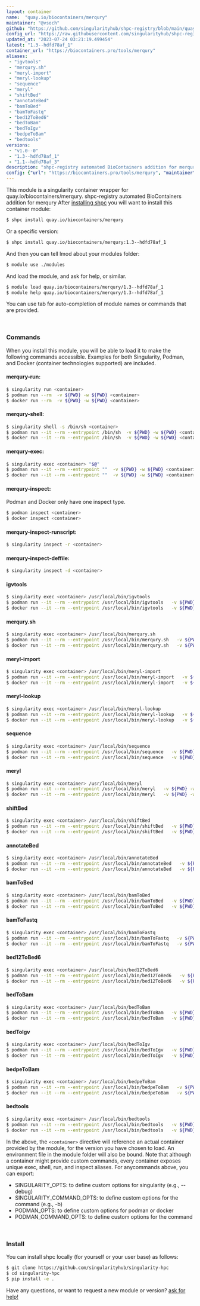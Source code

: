 ```yaml
---
layout: container
name:  "quay.io/biocontainers/merqury"
maintainer: "@vsoch"
github: "https://github.com/singularityhub/shpc-registry/blob/main/quay.io/biocontainers/merqury/container.yaml"
config_url: "https://raw.githubusercontent.com/singularityhub/shpc-registry/main/quay.io/biocontainers/merqury/container.yaml"
updated_at: "2023-07-24 03:21:19.499454"
latest: "1.3--hdfd78af_1"
container_url: "https://biocontainers.pro/tools/merqury"
aliases:
 - "igvtools"
 - "merqury.sh"
 - "meryl-import"
 - "meryl-lookup"
 - "sequence"
 - "meryl"
 - "shiftBed"
 - "annotateBed"
 - "bamToBed"
 - "bamToFastq"
 - "bed12ToBed6"
 - "bedToBam"
 - "bedToIgv"
 - "bedpeToBam"
 - "bedtools"
versions:
 - "v1.0--0"
 - "1.3--hdfd78af_1"
 - "1.1--hdfd78af_3"
description: "shpc-registry automated BioContainers addition for merqury"
config: {"url": "https://biocontainers.pro/tools/merqury", "maintainer": "@vsoch", "description": "shpc-registry automated BioContainers addition for merqury", "latest": {"1.3--hdfd78af_1": "sha256:05c1d4942b1d7c6481591a651bb325f74e2be99a3676f693fd599f8b459652a5"}, "tags": {"v1.0--0": "sha256:9a83df64687dcbd1b03a23882503669b0620ee63f8febe734eeb56d7ddf23210", "1.3--hdfd78af_1": "sha256:05c1d4942b1d7c6481591a651bb325f74e2be99a3676f693fd599f8b459652a5", "1.1--hdfd78af_3": "sha256:06000df147bf2398e7030e4e54ef0179502268d77baa579f70d52c347f7f82bf"}, "docker": "quay.io/biocontainers/merqury", "aliases": {"igvtools": "/usr/local/bin/igvtools", "merqury.sh": "/usr/local/bin/merqury.sh", "meryl-import": "/usr/local/bin/meryl-import", "meryl-lookup": "/usr/local/bin/meryl-lookup", "sequence": "/usr/local/bin/sequence", "meryl": "/usr/local/bin/meryl", "shiftBed": "/usr/local/bin/shiftBed", "annotateBed": "/usr/local/bin/annotateBed", "bamToBed": "/usr/local/bin/bamToBed", "bamToFastq": "/usr/local/bin/bamToFastq", "bed12ToBed6": "/usr/local/bin/bed12ToBed6", "bedToBam": "/usr/local/bin/bedToBam", "bedToIgv": "/usr/local/bin/bedToIgv", "bedpeToBam": "/usr/local/bin/bedpeToBam", "bedtools": "/usr/local/bin/bedtools"}}
---
```


This module is a singularity container wrapper for quay.io/biocontainers/merqury.
shpc-registry automated BioContainers addition for merqury
After [installing shpc](#install) you will want to install this container module:


```bash
$ shpc install quay.io/biocontainers/merqury
```

Or a specific version:

```bash
$ shpc install quay.io/biocontainers/merqury:1.3--hdfd78af_1
```

And then you can tell lmod about your modules folder:

```bash
$ module use ./modules
```

And load the module, and ask for help, or similar.

```bash
$ module load quay.io/biocontainers/merqury/1.3--hdfd78af_1
$ module help quay.io/biocontainers/merqury/1.3--hdfd78af_1
```

You can use tab for auto-completion of module names or commands that are provided.

<br>

### Commands

When you install this module, you will be able to load it to make the following commands accessible.
Examples for both Singularity, Podman, and Docker (container technologies supported) are included.

#### merqury-run:

```bash
$ singularity run <container>
$ podman run --rm  -v ${PWD} -w ${PWD} <container>
$ docker run --rm  -v ${PWD} -w ${PWD} <container>
```

#### merqury-shell:

```bash
$ singularity shell -s /bin/sh <container>
$ podman run --it --rm --entrypoint /bin/sh  -v ${PWD} -w ${PWD} <container>
$ docker run --it --rm --entrypoint /bin/sh  -v ${PWD} -w ${PWD} <container>
```

#### merqury-exec:

```bash
$ singularity exec <container> "$@"
$ podman run --it --rm --entrypoint ""  -v ${PWD} -w ${PWD} <container> "$@"
$ docker run --it --rm --entrypoint ""  -v ${PWD} -w ${PWD} <container> "$@"
```

#### merqury-inspect:

Podman and Docker only have one inspect type.

```bash
$ podman inspect <container>
$ docker inspect <container>
```

#### merqury-inspect-runscript:

```bash
$ singularity inspect -r <container>
```

#### merqury-inspect-deffile:

```bash
$ singularity inspect -d <container>
```


#### igvtools

```bash
$ singularity exec <container> /usr/local/bin/igvtools
$ podman run --it --rm --entrypoint /usr/local/bin/igvtools   -v ${PWD} -w ${PWD} <container> -c " $@"
$ docker run --it --rm --entrypoint /usr/local/bin/igvtools   -v ${PWD} -w ${PWD} <container> -c " $@"
```


#### merqury.sh

```bash
$ singularity exec <container> /usr/local/bin/merqury.sh
$ podman run --it --rm --entrypoint /usr/local/bin/merqury.sh   -v ${PWD} -w ${PWD} <container> -c " $@"
$ docker run --it --rm --entrypoint /usr/local/bin/merqury.sh   -v ${PWD} -w ${PWD} <container> -c " $@"
```


#### meryl-import

```bash
$ singularity exec <container> /usr/local/bin/meryl-import
$ podman run --it --rm --entrypoint /usr/local/bin/meryl-import   -v ${PWD} -w ${PWD} <container> -c " $@"
$ docker run --it --rm --entrypoint /usr/local/bin/meryl-import   -v ${PWD} -w ${PWD} <container> -c " $@"
```


#### meryl-lookup

```bash
$ singularity exec <container> /usr/local/bin/meryl-lookup
$ podman run --it --rm --entrypoint /usr/local/bin/meryl-lookup   -v ${PWD} -w ${PWD} <container> -c " $@"
$ docker run --it --rm --entrypoint /usr/local/bin/meryl-lookup   -v ${PWD} -w ${PWD} <container> -c " $@"
```


#### sequence

```bash
$ singularity exec <container> /usr/local/bin/sequence
$ podman run --it --rm --entrypoint /usr/local/bin/sequence   -v ${PWD} -w ${PWD} <container> -c " $@"
$ docker run --it --rm --entrypoint /usr/local/bin/sequence   -v ${PWD} -w ${PWD} <container> -c " $@"
```


#### meryl

```bash
$ singularity exec <container> /usr/local/bin/meryl
$ podman run --it --rm --entrypoint /usr/local/bin/meryl   -v ${PWD} -w ${PWD} <container> -c " $@"
$ docker run --it --rm --entrypoint /usr/local/bin/meryl   -v ${PWD} -w ${PWD} <container> -c " $@"
```


#### shiftBed

```bash
$ singularity exec <container> /usr/local/bin/shiftBed
$ podman run --it --rm --entrypoint /usr/local/bin/shiftBed   -v ${PWD} -w ${PWD} <container> -c " $@"
$ docker run --it --rm --entrypoint /usr/local/bin/shiftBed   -v ${PWD} -w ${PWD} <container> -c " $@"
```


#### annotateBed

```bash
$ singularity exec <container> /usr/local/bin/annotateBed
$ podman run --it --rm --entrypoint /usr/local/bin/annotateBed   -v ${PWD} -w ${PWD} <container> -c " $@"
$ docker run --it --rm --entrypoint /usr/local/bin/annotateBed   -v ${PWD} -w ${PWD} <container> -c " $@"
```


#### bamToBed

```bash
$ singularity exec <container> /usr/local/bin/bamToBed
$ podman run --it --rm --entrypoint /usr/local/bin/bamToBed   -v ${PWD} -w ${PWD} <container> -c " $@"
$ docker run --it --rm --entrypoint /usr/local/bin/bamToBed   -v ${PWD} -w ${PWD} <container> -c " $@"
```


#### bamToFastq

```bash
$ singularity exec <container> /usr/local/bin/bamToFastq
$ podman run --it --rm --entrypoint /usr/local/bin/bamToFastq   -v ${PWD} -w ${PWD} <container> -c " $@"
$ docker run --it --rm --entrypoint /usr/local/bin/bamToFastq   -v ${PWD} -w ${PWD} <container> -c " $@"
```


#### bed12ToBed6

```bash
$ singularity exec <container> /usr/local/bin/bed12ToBed6
$ podman run --it --rm --entrypoint /usr/local/bin/bed12ToBed6   -v ${PWD} -w ${PWD} <container> -c " $@"
$ docker run --it --rm --entrypoint /usr/local/bin/bed12ToBed6   -v ${PWD} -w ${PWD} <container> -c " $@"
```


#### bedToBam

```bash
$ singularity exec <container> /usr/local/bin/bedToBam
$ podman run --it --rm --entrypoint /usr/local/bin/bedToBam   -v ${PWD} -w ${PWD} <container> -c " $@"
$ docker run --it --rm --entrypoint /usr/local/bin/bedToBam   -v ${PWD} -w ${PWD} <container> -c " $@"
```


#### bedToIgv

```bash
$ singularity exec <container> /usr/local/bin/bedToIgv
$ podman run --it --rm --entrypoint /usr/local/bin/bedToIgv   -v ${PWD} -w ${PWD} <container> -c " $@"
$ docker run --it --rm --entrypoint /usr/local/bin/bedToIgv   -v ${PWD} -w ${PWD} <container> -c " $@"
```


#### bedpeToBam

```bash
$ singularity exec <container> /usr/local/bin/bedpeToBam
$ podman run --it --rm --entrypoint /usr/local/bin/bedpeToBam   -v ${PWD} -w ${PWD} <container> -c " $@"
$ docker run --it --rm --entrypoint /usr/local/bin/bedpeToBam   -v ${PWD} -w ${PWD} <container> -c " $@"
```


#### bedtools

```bash
$ singularity exec <container> /usr/local/bin/bedtools
$ podman run --it --rm --entrypoint /usr/local/bin/bedtools   -v ${PWD} -w ${PWD} <container> -c " $@"
$ docker run --it --rm --entrypoint /usr/local/bin/bedtools   -v ${PWD} -w ${PWD} <container> -c " $@"
```



In the above, the `<container>` directive will reference an actual container provided
by the module, for the version you have chosen to load. An environment file in the
module folder will also be bound. Note that although a container
might provide custom commands, every container exposes unique exec, shell, run, and
inspect aliases. For anycommands above, you can export:

 - SINGULARITY_OPTS: to define custom options for singularity (e.g., --debug)
 - SINGULARITY_COMMAND_OPTS: to define custom options for the command (e.g., -b)
 - PODMAN_OPTS: to define custom options for podman or docker
 - PODMAN_COMMAND_OPTS: to define custom options for the command

<br>

### Install

You can install shpc locally (for yourself or your user base) as follows:

```bash
$ git clone https://github.com/singularityhub/singularity-hpc
$ cd singularity-hpc
$ pip install -e .
```

Have any questions, or want to request a new module or version? [ask for help!](https://github.com/singularityhub/singularity-hpc/issues)